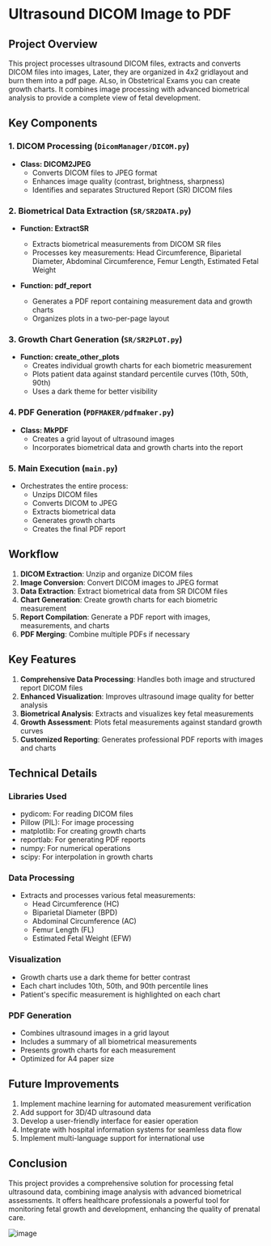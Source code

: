 # Ultrasound DICOM Image to PDF  

## Project Overview

This project processes ultrasound DICOM files, extracts and converts DICOM files into images, Later, they are organized  in 4x2 gridlayout and burn them into a pdf page. ALso, in Obstetrical Exams you can create growth charts. It combines image processing with advanced biometrical analysis to provide a complete view of fetal development.

## Key Components

### 1. DICOM Processing (`DicomManager/DICOM.py`)

- **Class: DICOM2JPEG**
  - Converts DICOM files to JPEG format
  - Enhances image quality (contrast, brightness, sharpness)
  - Identifies and separates Structured Report (SR) DICOM files

### 2. Biometrical Data Extraction (`SR/SR2DATA.py`)

- **Function: ExtractSR**
  - Extracts biometrical measurements from DICOM SR files
  - Processes key measurements: Head Circumference, Biparietal Diameter, Abdominal Circumference, Femur Length, Estimated Fetal Weight

- **Function: pdf_report**
  - Generates a PDF report containing measurement data and growth charts
  - Organizes plots in a two-per-page layout

### 3. Growth Chart Generation (`SR/SR2PLOT.py`)

- **Function: create_other_plots**
  - Creates individual growth charts for each biometric measurement
  - Plots patient data against standard percentile curves (10th, 50th, 90th)
  - Uses a dark theme for better visibility

### 4. PDF Generation (`PDFMAKER/pdfmaker.py`)

- **Class: MkPDF**
  - Creates a grid layout of ultrasound images
  - Incorporates biometrical data and growth charts into the report

### 5. Main Execution (`main.py`)

- Orchestrates the entire process:
  - Unzips DICOM files
  - Converts DICOM to JPEG
  - Extracts biometrical data
  - Generates growth charts
  - Creates the final PDF report

## Workflow

1. **DICOM Extraction**: Unzip and organize DICOM files
2. **Image Conversion**: Convert DICOM images to JPEG format
3. **Data Extraction**: Extract biometrical data from SR DICOM files
4. **Chart Generation**: Create growth charts for each biometric measurement
5. **Report Compilation**: Generate a PDF report with images, measurements, and charts
6. **PDF Merging**: Combine multiple PDFs if necessary

## Key Features

1. **Comprehensive Data Processing**: Handles both image and structured report DICOM files
2. **Enhanced Visualization**: Improves ultrasound image quality for better analysis
3. **Biometrical Analysis**: Extracts and visualizes key fetal measurements
4. **Growth Assessment**: Plots fetal measurements against standard growth curves
5. **Customized Reporting**: Generates professional PDF reports with images and charts

## Technical Details

### Libraries Used

- pydicom: For reading DICOM files
- Pillow (PIL): For image processing
- matplotlib: For creating growth charts
- reportlab: For generating PDF reports
- numpy: For numerical operations
- scipy: For interpolation in growth charts

### Data Processing

- Extracts and processes various fetal measurements:
  - Head Circumference (HC)
  - Biparietal Diameter (BPD)
  - Abdominal Circumference (AC)
  - Femur Length (FL)
  - Estimated Fetal Weight (EFW)

### Visualization

- Growth charts use a dark theme for better contrast
- Each chart includes 10th, 50th, and 90th percentile lines
- Patient's specific measurement is highlighted on each chart

### PDF Generation

- Combines ultrasound images in a grid layout
- Includes a summary of all biometrical measurements
- Presents growth charts for each measurement
- Optimized for A4 paper size

## Future Improvements

1. Implement machine learning for automated measurement verification
2. Add support for 3D/4D ultrasound data
3. Develop a user-friendly interface for easier operation
4. Integrate with hospital information systems for seamless data flow
5. Implement multi-language support for international use

## Conclusion

This project provides a comprehensive solution for processing fetal ultrasound data, combining image analysis with advanced biometrical assessments. It offers healthcare professionals a powerful tool for monitoring fetal growth and development, enhancing the quality of prenatal care.

![image](https://github.com/user-attachments/assets/95487a15-4532-4c99-9655-c86285aa45bc)
